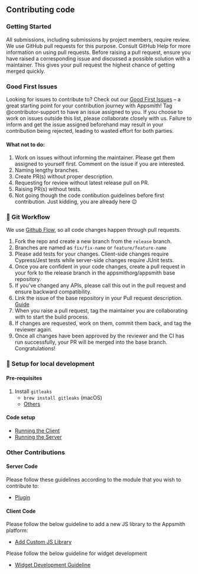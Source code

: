 ## Contributing code

### Getting Started

All submissions, including submissions by project members, require review. We use GitHub pull requests for this purpose. Consult GitHub Help for more information on using pull requests.
Before raising a pull request, ensure you have raised a corresponding issue and discussed a possible solution with a maintainer. This gives your pull request the highest chance of getting merged quickly.

### Good First Issues

Looking for issues to contribute to? Check out our [Good First Issues](https://github.com/appsmithorg/appsmith/issues?page=3&q=is%3Aopen+is%3Aissue+label%3A%22Good+First+Issue%22) – a great starting point for your contribution journey with Appsmith! Tag @contributor-support to have an issue assigned to you. If you choose to work on issues outside this list, please collaborate closely with us. Failure to inform and get the issue assigned beforehand may result in your contribution being rejected, leading to wasted effort for both parties.

#### What not to do:
1. Work on issues without informing the maintainer. Please get them assigned to yourself first. Comment on the issue if you are interested. 
2. Naming lengthy branches. 
3. Create PR(s) without proper description. 
4. Requesting for review without latest release pull on PR. 
5. Raising PR(s) without tests.  
6. Not going though the code contibution guidelines before first contribution. Just kidding, you are already here 😉

### 🍴 Git Workflow

We use [Github Flow](https://guides.github.com/introduction/flow/index.html), so all code changes happen through pull requests.

1. Fork the repo and create a new branch from the `release` branch.
2. Branches are named as `fix/fix-name` or `feature/feature-name`
3. Please add tests for your changes. Client-side changes require Cypress/Jest tests while server-side changes require JUnit tests.
4. Once you are confident in your code changes, create a pull request in your fork to the release branch in the appsmithorg/appsmith base repository.
5. If you've changed any APIs, please call this out in the pull request and ensure backward compatibility.
6. Link the issue of the base repository in your Pull request description. [Guide](https://docs.github.com/en/free-pro-team@latest/github/managing-your-work-on-github/linking-a-pull-request-to-an-issue)
7. When you raise a pull request, tag the maintainer you are collaborating with to start the build process.
8. If changes are requested, work on them, commit them back, and tag the reviewer again. 
9. Once all changes have been approved by the reviewer and the CI has run successfully, your PR will be merged into the base branch. Congratulations! 

### 🏡 Setup for local development

#### Pre-requisites

1. Install `gitleaks`
   - `brew install gitleaks` (macOS)
   - [Others](https://github.com/gitleaks/gitleaks#getting-started)

#### Code setup

- [Running the Client](ClientSetup.md)
- [Running the Server](ServerSetup.md)


### Other Contributions
#### Server Code
Please follow these guidelines according to the module that you wish to contribute to:
- [Plugin](./ServerCodeContributionsGuidelines/PluginCodeContributionsGuidelines.md)

#### Client Code

Please follow the below guideline to add a new JS library to the Appsmith platform:
- [Add Custom JS Library](./CustomJsLibrary.md)

Please follow the below guideline for widget development
- [Widget Development Guideline](./AppsmithWidgetDevelopmentGuide.md)
